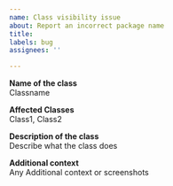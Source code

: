 ```yaml
---
name: Class visibility issue
about: Report an incorrect package name
title: 
labels: bug
assignees: ''

---
```


**Name of the class**  
Classname

**Affected Classes**  
Class1, Class2

**Description of the class**  
Describe what the class does

**Additional context**  
Any Additional context or screenshots
